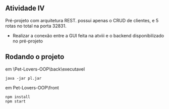 ## Atividade IV
Pré-projeto com arquitetura REST. possui apenas o CRUD de clientes, e 5 rotas no total na porta 32831.

* Realizar a conexão entre a GUI feita na atviii e o backend disponibilizado no pré-projeto

## Rodando o projeto
em \Pet-Lovers-OOP\back\executavel
```
java -jar pl.jar
```
em Pet-Lovers-OOP\front
```
npm install
npm start
```